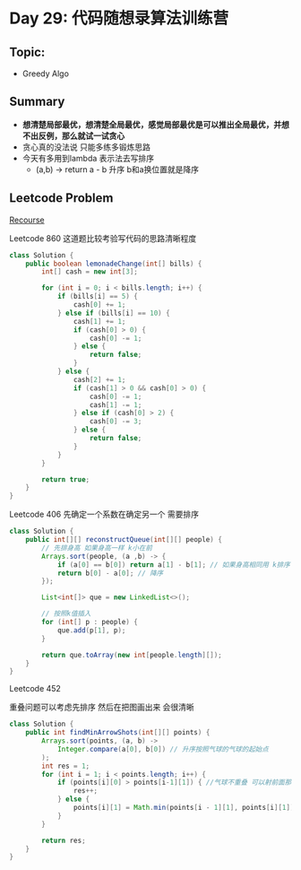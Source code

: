 # Day 29: 代码随想录算法训练营

## Topic:
- Greedy Algo

## Summary
- **想清楚局部最优，想清楚全局最优，感觉局部最优是可以推出全局最优，并想不出反例，那么就试一试贪心**
- 贪心真的没法说 只能多练多锻炼思路
- 今天有多用到lambda 表示法去写排序
  - (a,b) -> return a - b 升序 b和a换位置就是降序

## Leetcode Problem
[Recourse](https://programmercarl.com/0860.%E6%9F%A0%E6%AA%AC%E6%B0%B4%E6%89%BE%E9%9B%B6.html)

Leetcode 860
这道题比较考验写代码的思路清晰程度
```java
class Solution {
    public boolean lemonadeChange(int[] bills) {
        int[] cash = new int[3];

        for (int i = 0; i < bills.length; i++) {
            if (bills[i] == 5) {
                cash[0] += 1;
            } else if (bills[i] == 10) {
                cash[1] += 1;
                if (cash[0] > 0) {
                    cash[0] -= 1;
                } else {
                    return false;
                }
            } else {
                cash[2] += 1;
                if (cash[1] > 0 && cash[0] > 0) {
                    cash[0] -= 1;
                    cash[1] -= 1;
                } else if (cash[0] > 2) {
                    cash[0] -= 3;
                } else {
                    return false;
                }
            }
        }

        return true;
    }
}
```

Leetcode 406
先确定一个系数在确定另一个 需要排序
```java
class Solution {
    public int[][] reconstructQueue(int[][] people) {
        // 先排身高 如果身高一样 k小在前
        Arrays.sort(people, (a ,b) -> {
            if (a[0] == b[0]) return a[1] - b[1]; // 如果身高相同用 k排序 升序
            return b[0] - a[0]; // 降序
        });

        List<int[]> que = new LinkedList<>();

        // 按照k值插入
        for (int[] p : people) {
            que.add(p[1], p);
        }

        return que.toArray(new int[people.length][]);
    }
}
```

Leetcode 452

重叠问题可以考虑先排序 然后在把图画出来 会很清晰
```java
class Solution {
    public int findMinArrowShots(int[][] points) {
        Arrays.sort(points, (a, b) -> 
            Integer.compare(a[0], b[0]) // 升序按照气球的气球的起始点
        );
        int res = 1;
        for (int i = 1; i < points.length; i++) {
            if (points[i][0] > points[i-1][1]) { //气球不重叠 可以射前面那个了
                res++;
            } else {
                points[i][1] = Math.min(points[i - 1][1], points[i][1]); //气球重叠 先不射看看后面那个会不会也重叠
            }
        }

        return res;
    }
}
```
